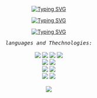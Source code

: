 
<p align="center">
   <a href="https://git.io/typing-svg"><img
         src="https://readme-typing-svg.demolab.com?font=Fira+Code&pause=1000&width=435&lines=Hello+there.Welcome+%F0%9F%91%8B"
         alt="Typing SVG" /></a>
</p>
<p align="center">
   <a href="https://git.io/typing-svg"><img
         src="https://readme-typing-svg.demolab.com?font=Fira+Code&pause=1000&width=435&lines=My+Name+is+Amir+Khaksar"
         alt="Typing SVG" /></a>
</p>
<p align="center">
   <a href="https://git.io/typing-svg"><img
         src="https://readme-typing-svg.demolab.com?font=Fira+Code&weight=800&size=25&pause=1000&width=1000&height=70&lines=I'm+a+Software%2C+Backend+developer+and+Junior+Cybersecurity+resarcher"
         alt="Typing SVG" /></a>
</p>
<p align="center">
   <samp>
      <em>languages and Thechnologies:</em>
      <br>
   </samp><br>
   <img src="https://img.shields.io/badge/C-00599C?style=for-the-badge&logo=c&logoColor=white">
   <img src="https://img.shields.io/badge/C%2B%2B-00599C?style=for-the-badge&logo=c%2B%2B&logoColor=white">
   <img src="https://img.shields.io/badge/Csharp-csharp.svg?style=for-the-badge&logo=csharp&logoColor=white&color=blueviolet">
   <img src="https://img.shields.io/badge/Python-FFD43B?style=for-the-badge&logo=python&logoColor=blue">
   <br>
   <img src="https://img.shields.io/badge/Microsoft SQL Server-microsoftsqlserver.svg?style=for-the-badge&logo=microsoftsqlserver&logoColor=white&color=lightgray">
   <img src="https://img.shields.io/badge/SQL lite-SQLite.svg?style=for-the-badge&logo=SQLite&logoColor=blue&color=lightgray">
   <br>
   <img src="https://img.shields.io/badge/Django-Django.svg?style=for-the-badge&logo=Django&logoColor=white&color=#092E20">
   <img src="https://img.shields.io/badge/.NET -NET.svg?style=for-the-badge&logo=.NET&logoColor=white&color=blueviolet">
   <br>
   <img src="https://img.shields.io/badge/Linux -Linux.svg?style=for-the-badge&logo=Linux&logoColor=white&color=yellow">
   <img src="https://img.shields.io/badge/Windwos -Windwos.svg?style=for-the-badge&logo=Windows&logoColor=white&color=blue">
   <br>
   <br>
      <img align="center" src="https://github-readme-stats.vercel.app/api?username=Amirkhaksar&theme=blue-green" >
</p>
